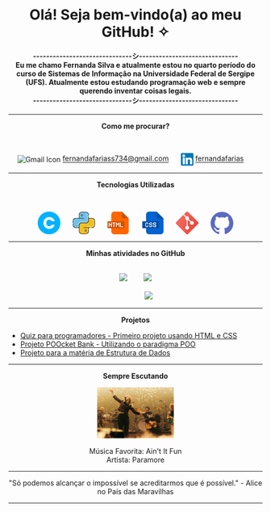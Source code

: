 <h1 align="center">Olá! Seja bem-vindo(a) ao meu GitHub! ✧</h1>

#### <center>------------------------------シ------------------------------<br>Eu me chamo Fernanda Silva e atualmente estou no quarto período do curso de Sistemas de Informação na Universidade Federal de Sergipe (UFS). Atualmente estou estudando programação web e sempre querendo inventar coisas legais.<br>------------------------------シ------------------------------</center>
---
<p align="center"><strong>Como me procurar?</strong></p><br>
<p align="center">
    <img src="https://cdn-icons-png.flaticon.com/512/732/732200.png" alt="Gmail Icon" width="25" style="vertical-align: middle;">
    <a href="fernandafariass734@gmail.com">fernandafariass734@gmail.com</a>
    &nbsp;&nbsp;&nbsp;&nbsp;
    <img src="imagens/linkedin.png" alt="Linkedin Icon" width="25" style="vertical-align: middle;">
    <a href="https://www.linkedin.com/in/fernandaafariass/">fernandafarias</a>
    &nbsp;&nbsp;&nbsp;&nbsp;
</p>

---
<p align="center"><strong>Tecnologias Utilizadas</strong></p><br>
<p align="center">
    <img src="imagens/c.png" alt="C icon" width="45" style="vertical-align: middle;">
    &nbsp;&nbsp;&nbsp;&nbsp;
    <img src="imagens/python.png" alt="Python icon" width="45" style="vertical-align: middle;">
    &nbsp;&nbsp;&nbsp;&nbsp;
    <img src="imagens/html.png" alt="HTML icon" width="45" style="vertical-align: middle;">
    &nbsp;&nbsp;&nbsp;&nbsp;
    <img src="imagens/css.png" alt="CSS icon" width="45" style="vertical-align: middle;">
    &nbsp;&nbsp;&nbsp;&nbsp;
    <img src="imagens/git.png" alt="Git icon" width="45" style="vertical-align: middle;">
    &nbsp;&nbsp;&nbsp;&nbsp;
    <img src="imagens/github.png" alt="GitHub icon" width="45" style="vertical-align: middle;">
</p>

---
<p align="center"><strong> Minhas atividades no GitHub</strong></p><br>

<div align="center">
  <img src="https://github-readme-stats.vercel.app/api?username=fernandasfarias&show_icons=true&theme=tokyonight" width="40%" />
  &nbsp;&nbsp;&nbsp;&nbsp;&nbsp;&nbsp;
  <img src="https://github-readme-stats.vercel.app/api/top-langs/?username=fernandasfarias&layout=compact&theme=tokyonight" width="36%" /><br><br>
  &nbsp;&nbsp;&nbsp;&nbsp;&nbsp;&nbsp;&nbsp;&nbsp;&nbsp;&nbsp;&nbsp;&nbsp;
  <img src="https://github-readme-activity-graph.vercel.app/graph?username=fernandasfarias&theme=tokyo-night&area=true" width="65%" />
</div>

---
<p align="center"><strong>Projetos</strong></p>
<ul>
    <li><a href="https://fernandasfarias.github.io/my-first-site/">Quiz para programadores - Primeiro projeto usando HTML e CSS</a></li>
    <li><a href="https://github.com/fernandasfarias/POOcket_Bank">Projeto POOcket Bank - Utilizando o paradigma POO</a></li>
    <li><a href="https://github.com/fernandasfarias/bank_queue_data_structure">Projeto para a matéria de Estrutura de Dados</a></li>
</ul>

---
<p align="center"><strong>Sempre Escutando</strong></p>

<div align="center">
    <a href="https://open.spotify.com/intl-pt/track/1j8z4TTjJ1YOdoFEDwJTQa?si=10f37999d5bc494a" target="_blank">
        <img src="imagens/paramore.png" width="30%" alt="Header Paramore">
    </a>
    <p>Música Favorita: Ain't It Fun<br>Artista: Paramore</p>
</div>

---
<p align="center">"Só podemos alcançar o impossível se acreditarmos que é possível." - Alice no País das Maravilhas</p>

---

